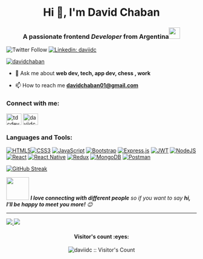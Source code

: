 <h1 align="center">Hi 👋, I'm David Chaban</h1>
<h3 align="center">A passionate frontend <em>Developer</em> from <strong>Argentina</strong><img src="https://media.giphy.com/media/WUlplcMpOCEmTGBtBW/giphy.gif" width="30"></h3>



![Twitter Follow](https://img.shields.io/twitter/follow/tdcdev?label=Follow)
[![Linkedin: daviidc](https://img.shields.io/badge/-daviidc-blue?style=flat-square&logo=Linkedin&logoColor=white&link=https://www.linkedin.com/in/daviidc/)](https://www.linkedin.com/in/daviidc/)




<p align="left"> <a href="https://github.com/ryo-ma/github-profile-trophy"><img src="https://github-profile-trophy.vercel.app/?username=davidchaban" alt="davidchaban" /></a> </p>

- 💬 Ask me about **web dev, tech, app dev, chess , work**

- 📫 How to reach me **davidchaban01@gmail.com**

<h3 align="left">Connect with me:</h3>
<p align="left">
<a href="https://twitter.com/tdcdev" target="blank"><img align="center" src="https://raw.githubusercontent.com/rahuldkjain/github-profile-readme-generator/master/src/images/icons/Social/twitter.svg" alt="tdcdev" height="30" width="40" /></a>
<a href="https://linkedin.com/in/daviidc" target="blank"><img align="center" src="https://raw.githubusercontent.com/rahuldkjain/github-profile-readme-generator/master/src/images/icons/Social/linked-in-alt.svg" alt="daviidc" height="30" width="40" /></a>
</p>

<h3 align="left">Languages and Tools:</h3>
<p align="left"> <p dir="auto"><a target="_blank" rel="noopener noreferrer nofollow"
        href="https://camo.githubusercontent.com/683a41e83e2c9f7735dd7fae5ae39b39d2bac48f8e23e4b6f494e8297852e837/68747470733a2f2f696d672e736869656c64732e696f2f62616467652f68746d6c352d2532334533344632362e7376673f7374796c653d666c6174266c6f676f3d68746d6c35266c6f676f436f6c6f723d7768697465"><img
            src="https://camo.githubusercontent.com/683a41e83e2c9f7735dd7fae5ae39b39d2bac48f8e23e4b6f494e8297852e837/68747470733a2f2f696d672e736869656c64732e696f2f62616467652f68746d6c352d2532334533344632362e7376673f7374796c653d666c6174266c6f676f3d68746d6c35266c6f676f436f6c6f723d7768697465"
            alt="HTML5"
            data-canonical-src="https://img.shields.io/badge/html5-%23E34F26.svg?style=flat&amp;logo=html5&amp;logoColor=white"
            style="max-width: 100%;"></a><a target="_blank" rel="noopener noreferrer nofollow"
            href="https://camo.githubusercontent.com/b4befe54390ddf13216a4b89766f748847cd9240ca756eab2296d3e26da8e2ef/68747470733a2f2f696d672e736869656c64732e696f2f62616467652f637373332d2532333135373242362e7376673f7374796c653d666c6174266c6f676f3d63737333266c6f676f436f6c6f723d7768697465"><img
                src="https://camo.githubusercontent.com/b4befe54390ddf13216a4b89766f748847cd9240ca756eab2296d3e26da8e2ef/68747470733a2f2f696d672e736869656c64732e696f2f62616467652f637373332d2532333135373242362e7376673f7374796c653d666c6174266c6f676f3d63737333266c6f676f436f6c6f723d7768697465"
                alt="CSS3"
                data-canonical-src="https://img.shields.io/badge/css3-%231572B6.svg?style=flat&amp;logo=css3&amp;logoColor=white"
                style="max-width: 100%;"></a>  <a target="_blank" rel="noopener noreferrer nofollow"
            href="https://camo.githubusercontent.com/cbb8e4880d4bfab6d65ca222c95492345ecc8020a9c179729f9c35ddd789a632/68747470733a2f2f696d672e736869656c64732e696f2f62616467652f6a6176617363726970742d2532333332333333302e7376673f7374796c653d666c6174266c6f676f3d6a617661736372697074266c6f676f436f6c6f723d253233463744463145"><img
                src="https://camo.githubusercontent.com/cbb8e4880d4bfab6d65ca222c95492345ecc8020a9c179729f9c35ddd789a632/68747470733a2f2f696d672e736869656c64732e696f2f62616467652f6a6176617363726970742d2532333332333333302e7376673f7374796c653d666c6174266c6f676f3d6a617661736372697074266c6f676f436f6c6f723d253233463744463145"
                alt="JavaScript"
                data-canonical-src="https://img.shields.io/badge/javascript-%23323330.svg?style=flat&amp;logo=javascript&amp;logoColor=%23F7DF1E"
                style="max-width: 100%;"></a>   <a target="_blank" rel="noopener noreferrer nofollow"
            href="https://camo.githubusercontent.com/7d8ead1f1eff1acd1bbc3dce7b75d341c04f766160205b3c55e9626127670989/68747470733a2f2f696d672e736869656c64732e696f2f62616467652f626f6f7473747261702d2532333536334437432e7376673f7374796c653d666c6174266c6f676f3d626f6f747374726170266c6f676f436f6c6f723d7768697465"><img
                src="https://camo.githubusercontent.com/7d8ead1f1eff1acd1bbc3dce7b75d341c04f766160205b3c55e9626127670989/68747470733a2f2f696d672e736869656c64732e696f2f62616467652f626f6f7473747261702d2532333536334437432e7376673f7374796c653d666c6174266c6f676f3d626f6f747374726170266c6f676f436f6c6f723d7768697465"
                alt="Bootstrap"
                data-canonical-src="https://img.shields.io/badge/bootstrap-%23563D7C.svg?style=flat&amp;logo=bootstrap&amp;logoColor=white"
                style="max-width: 100%;"></a> <a target="_blank" rel="noopener noreferrer nofollow"
            href="https://camo.githubusercontent.com/b3010a63aacf785d717bfcd6ca376473fc31655e4c2d0f9826504bbebb397a4d/68747470733a2f2f696d672e736869656c64732e696f2f62616467652f657870726573732e6a732d2532333430346435392e7376673f7374796c653d666c6174266c6f676f3d65787072657373266c6f676f436f6c6f723d253233363144414642"><img
                src="https://camo.githubusercontent.com/b3010a63aacf785d717bfcd6ca376473fc31655e4c2d0f9826504bbebb397a4d/68747470733a2f2f696d672e736869656c64732e696f2f62616467652f657870726573732e6a732d2532333430346435392e7376673f7374796c653d666c6174266c6f676f3d65787072657373266c6f676f436f6c6f723d253233363144414642"
                alt="Express.js"
                data-canonical-src="https://img.shields.io/badge/express.js-%23404d59.svg?style=flat&amp;logo=express&amp;logoColor=%2361DAFB"
                style="max-width: 100%;"></a> <a target="_blank" rel="noopener noreferrer nofollow"
            href="https://camo.githubusercontent.com/5dcbe7e68ee581c83b9757c7fcf186d09171b8481bcd4901ee95f76298b5f424/68747470733a2f2f696d672e736869656c64732e696f2f62616467652f4a57542d626c61636b3f7374796c653d666c6174266c6f676f3d4a534f4e253230776562253230746f6b656e73"><img
                src="https://camo.githubusercontent.com/5dcbe7e68ee581c83b9757c7fcf186d09171b8481bcd4901ee95f76298b5f424/68747470733a2f2f696d672e736869656c64732e696f2f62616467652f4a57542d626c61636b3f7374796c653d666c6174266c6f676f3d4a534f4e253230776562253230746f6b656e73"
                alt="JWT"
                data-canonical-src="https://img.shields.io/badge/JWT-black?style=flat&amp;logo=JSON%20web%20tokens"
                style="max-width: 100%;"></a> <a target="_blank" rel="noopener noreferrer nofollow"
            href="https://camo.githubusercontent.com/532e7f0e2a18756d452f215749bbf270182280689b091516bdf0ff97e3d8e9c1/68747470733a2f2f696d672e736869656c64732e696f2f62616467652f6e6f64652e6a732d3644413535463f7374796c653d666c6174266c6f676f3d6e6f64652e6a73266c6f676f436f6c6f723d7768697465"><img
                src="https://camo.githubusercontent.com/532e7f0e2a18756d452f215749bbf270182280689b091516bdf0ff97e3d8e9c1/68747470733a2f2f696d672e736869656c64732e696f2f62616467652f6e6f64652e6a732d3644413535463f7374796c653d666c6174266c6f676f3d6e6f64652e6a73266c6f676f436f6c6f723d7768697465"
                alt="NodeJS"
                data-canonical-src="https://img.shields.io/badge/node.js-6DA55F?style=flat&amp;logo=node.js&amp;logoColor=white"
                style="max-width: 100%;"></a> <a target="_blank" rel="noopener noreferrer nofollow"
            href="https://camo.githubusercontent.com/be0341460963bc4ff9b532f9c172cc1a7c68eb299f7aea5d690ed0a24047b1e2/68747470733a2f2f696d672e736869656c64732e696f2f62616467652f72656163742d2532333230323332612e7376673f7374796c653d666c6174266c6f676f3d7265616374266c6f676f436f6c6f723d253233363144414642"><img
                src="https://camo.githubusercontent.com/be0341460963bc4ff9b532f9c172cc1a7c68eb299f7aea5d690ed0a24047b1e2/68747470733a2f2f696d672e736869656c64732e696f2f62616467652f72656163742d2532333230323332612e7376673f7374796c653d666c6174266c6f676f3d7265616374266c6f676f436f6c6f723d253233363144414642"
                alt="React"
                data-canonical-src="https://img.shields.io/badge/react-%2320232a.svg?style=flat&amp;logo=react&amp;logoColor=%2361DAFB"
                style="max-width: 100%;"></a> <a target="_blank" rel="noopener noreferrer nofollow"
            href="https://camo.githubusercontent.com/96233428e218fcd9b9f35bf40d1480d6adfb38b20ae0b48ddf391f296e6d8a35/68747470733a2f2f696d672e736869656c64732e696f2f62616467652f72656163745f6e61746976652d2532333230323332612e7376673f7374796c653d666c6174266c6f676f3d7265616374266c6f676f436f6c6f723d253233363144414642"><img
                src="https://camo.githubusercontent.com/96233428e218fcd9b9f35bf40d1480d6adfb38b20ae0b48ddf391f296e6d8a35/68747470733a2f2f696d672e736869656c64732e696f2f62616467652f72656163745f6e61746976652d2532333230323332612e7376673f7374796c653d666c6174266c6f676f3d7265616374266c6f676f436f6c6f723d253233363144414642"
                alt="React Native"
                data-canonical-src="https://img.shields.io/badge/react_native-%2320232a.svg?style=flat&amp;logo=react&amp;logoColor=%2361DAFB"
                style="max-width: 100%;"></a> <a target="_blank" rel="noopener noreferrer nofollow"
            href="https://camo.githubusercontent.com/967e65f67e4a1a9185c7f6d5fdb0cf3588aed0b70538a57cd36f34a1c9ba56f2/68747470733a2f2f696d672e736869656c64732e696f2f62616467652f72656475782d2532333539336438382e7376673f7374796c653d666c6174266c6f676f3d7265647578266c6f676f436f6c6f723d7768697465"><img
                src="https://camo.githubusercontent.com/967e65f67e4a1a9185c7f6d5fdb0cf3588aed0b70538a57cd36f34a1c9ba56f2/68747470733a2f2f696d672e736869656c64732e696f2f62616467652f72656475782d2532333539336438382e7376673f7374796c653d666c6174266c6f676f3d7265647578266c6f676f436f6c6f723d7768697465"
                alt="Redux"
                data-canonical-src="https://img.shields.io/badge/redux-%23593d88.svg?style=flat&amp;logo=redux&amp;logoColor=white"
                style="max-width: 100%;"></a> <a target="_blank" rel="noopener noreferrer nofollow"
            href="https://camo.githubusercontent.com/39f3f1372c6201500182d025fb21157b40e742b497482305c4b03b37d3f9abad/68747470733a2f2f696d672e736869656c64732e696f2f62616467652f4d6f6e676f44422d2532333465613934622e7376673f7374796c653d666c6174266c6f676f3d6d6f6e676f6462266c6f676f436f6c6f723d7768697465"><img
                src="https://camo.githubusercontent.com/39f3f1372c6201500182d025fb21157b40e742b497482305c4b03b37d3f9abad/68747470733a2f2f696d672e736869656c64732e696f2f62616467652f4d6f6e676f44422d2532333465613934622e7376673f7374796c653d666c6174266c6f676f3d6d6f6e676f6462266c6f676f436f6c6f723d7768697465"
                alt="MongoDB"
                data-canonical-src="https://img.shields.io/badge/MongoDB-%234ea94b.svg?style=flat&amp;logo=mongodb&amp;logoColor=white"
                style="max-width: 100%;"></a> <a target="_blank" rel="noopener noreferrer nofollow"
            href="https://camo.githubusercontent.com/b152bfaf72055cdec5b9bfe86e89b49bb10ef49ec096e3b8d370698d42f5b9e7/68747470733a2f2f696d672e736869656c64732e696f2f62616467652f506f73746d616e2d4646364333373f7374796c653d666c6174266c6f676f3d706f73746d616e266c6f676f436f6c6f723d7768697465"><img
                src="https://camo.githubusercontent.com/b152bfaf72055cdec5b9bfe86e89b49bb10ef49ec096e3b8d370698d42f5b9e7/68747470733a2f2f696d672e736869656c64732e696f2f62616467652f506f73746d616e2d4646364333373f7374796c653d666c6174266c6f676f3d706f73746d616e266c6f676f436f6c6f723d7768697465"
                alt="Postman"
                data-canonical-src="https://img.shields.io/badge/Postman-FF6C37?style=flat&amp;logo=postman&amp;logoColor=white"
                style="max-width: 100%;"></a></p></p>





[![GitHub Streak](http://github-readme-streak-stats.herokuapp.com?user=davidchaban&theme=violet-punch&border_radius=3.8)](https://git.io/streak-stats)



<img src="https://media.giphy.com/media/LnQjpWaON8nhr21vNW/giphy.gif" width="60"> <em><b>I love connecting with different people</b> so if you want to say <b>hi, I'll be happy to meet you more!</b> 😊</em>

---



<a href="https://github.com/davidchaban">
  <img src="https://img.shields.io/github/followers/davidchaban">
</a>
<a href="https://github.com/davidchaban">
   <img src="https://komarev.com/ghpvc/?username=davidchaban">
</a>

<h4 align="center">Visitor's count :eyes:</h4>

<p align="center"><img src="https://profile-counter.glitch.me/{daviidc}/count.svg" alt="daviidc :: Visitor's Count" /></p>
